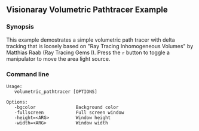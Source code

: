 Visionaray Volumetric Pathtracer Example
----------------------------------------

### Synopsis

This example demostrates a simple volumetric path tracer with delta tracking that is
loosely based on "Ray Tracing Inhomogeneous Volumes" by Matthias Raab (Ray Tracing Gems I).
Press the `r` button to toggle a manipulator to move the area light source.

### Command line

```
Usage:
   volumetric_pathtracer [OPTIONS]

Options:
   -bgcolor               Background color
   -fullscreen            Full screen window
   -height=<ARG>          Window height
   -width=<ARG>           Window width
```
